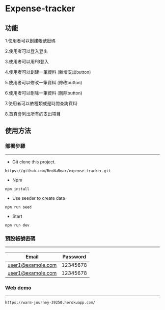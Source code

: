 # Expense-tracker

## 功能

1.使用者可以創建帳號密碼

2.使用者可以登入登出

3.使用者可以用FB登入

4.使用者可以創建一筆資料 (新增支出button)

5.使用者可以修改一筆資料 (修改button)

6.使用者可以刪除一筆資料 (刪除button)

7.使用者可以依種類或是時間查詢資料

8.首頁會列出所有的支出項目


## 使用方法


### 部署步驟
-------------

- Git clone this project.
```
https://github.com/ReoNaBear/expense-tracker.git
```

- Npm 
```
npm install
```

- Use seeder to create data
```
npm run seed
```

- Start
```
npm run dev
```

### 預設帳號密碼
-------------

|  Email             |  Password  |
|  :----:            |   :----:   |
| user1@examole.com  | 12345678   |
| user1@examole.com  | 12345678   |

### Web demo
-------------

```
https://warm-journey-39250.herokuapp.com/
```
